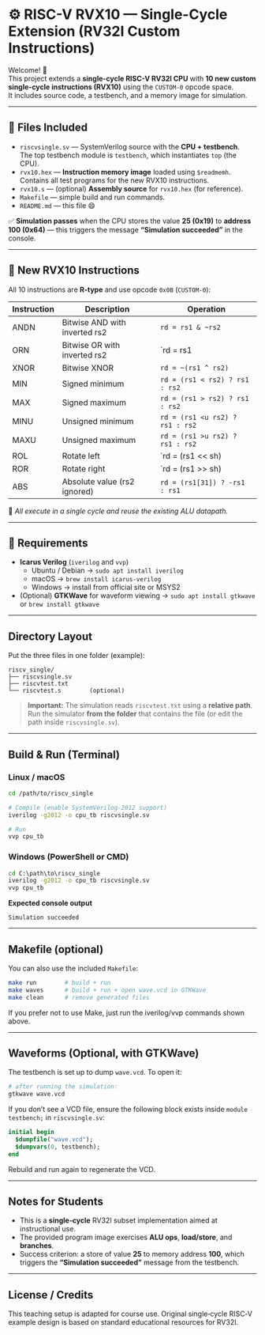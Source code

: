 # ⚙️ RISC-V RVX10 — Single-Cycle Extension (RV32I Custom Instructions)

Welcome! 🎉  
This project extends a **single-cycle RISC-V RV32I CPU** with **10 new custom single-cycle instructions (RVX10)** using the `CUSTOM-0` opcode space.  
It includes source code, a testbench, and a memory image for simulation.

---

## 📁 Files Included

- `riscvsingle.sv` — SystemVerilog source with the **CPU + testbench**.  
  The top testbench module is `testbench`, which instantiates `top` (the CPU).
- `rvx10.hex` — **Instruction memory image** loaded using `$readmemh`.  
  Contains all test programs for the new RVX10 instructions.
- `rvx10.s` — (optional) **Assembly source** for `rvx10.hex` (for reference).
- `Makefile` — simple build and run commands.
- `README.md` — this file 😄

✅ **Simulation passes** when the CPU stores the value **25 (0x19)** to **address 100 (0x64)** — this triggers the message **“Simulation succeeded”** in the console.

---

## 🧠 New RVX10 Instructions

All 10 instructions are **R-type** and use opcode `0x0B` (`CUSTOM-0`):

| Instruction | Description | Operation |
|--------------|--------------|------------|
| ANDN  | Bitwise AND with inverted rs2 | `rd = rs1 & ~rs2` |
| ORN   | Bitwise OR with inverted rs2  | `rd = rs1 | ~rs2` |
| XNOR  | Bitwise XNOR                  | `rd = ~(rs1 ^ rs2)` |
| MIN   | Signed minimum                | `rd = (rs1 < rs2) ? rs1 : rs2` |
| MAX   | Signed maximum                | `rd = (rs1 > rs2) ? rs1 : rs2` |
| MINU  | Unsigned minimum              | `rd = (rs1 <u rs2) ? rs1 : rs2` |
| MAXU  | Unsigned maximum              | `rd = (rs1 >u rs2) ? rs1 : rs2` |
| ROL   | Rotate left                   | `rd = (rs1 << sh) | (rs1 >> (32-sh))` |
| ROR   | Rotate right                  | `rd = (rs1 >> sh) | (rs1 << (32-sh))` |
| ABS   | Absolute value (rs2 ignored)  | `rd = (rs1[31]) ? -rs1 : rs1` |

📝 *All execute in a single cycle and reuse the existing ALU datapath.*

---

## 🧰 Requirements

- **Icarus Verilog** (`iverilog` and `vvp`)
  - Ubuntu / Debian → `sudo apt install iverilog`
  - macOS → `brew install icarus-verilog`
  - Windows → install from official site or MSYS2  
- (Optional) **GTKWave** for waveform viewing → `sudo apt install gtkwave` or `brew install gtkwave`

---

## Directory Layout

Put the three files in one folder (example):
```
riscv_single/
├── riscvsingle.sv
├── riscvtest.txt
└── riscvtest.s        (optional)
```

> **Important:** The simulation reads `riscvtest.txt` using a **relative path**. Run the simulator **from the folder** that contains the file (or edit the path inside `riscvsingle.sv`).

---

## Build & Run (Terminal)

### Linux / macOS
```bash
cd /path/to/riscv_single

# Compile (enable SystemVerilog-2012 support)
iverilog -g2012 -o cpu_tb riscvsingle.sv

# Run
vvp cpu_tb
```

### Windows (PowerShell or CMD)
```bat
cd C:\path\to\riscv_single
iverilog -g2012 -o cpu_tb riscvsingle.sv
vvp cpu_tb
```

**Expected console output**
```
Simulation succeeded
```

---

## Makefile (optional)

You can also use the included `Makefile`:

```bash
make run        # build + run
make waves      # build + run + open wave.vcd in GTKWave
make clean      # remove generated files
```

If you prefer not to use Make, just run the iverilog/vvp commands shown above.

---

## Waveforms (Optional, with GTKWave)

The testbench is set up to dump `wave.vcd`. To open it:

```bash
# after running the simulation:
gtkwave wave.vcd
```

If you don’t see a VCD file, ensure the following block exists inside `module testbench;` in `riscvsingle.sv`:
```systemverilog
initial begin
  $dumpfile("wave.vcd");
  $dumpvars(0, testbench);
end
```

Rebuild and run again to regenerate the VCD.

---

## Notes for Students

- This is a **single‑cycle** RV32I subset implementation aimed at instructional use.
- The provided program image exercises **ALU ops**, **load/store**, and **branches**.
- Success criterion: a store of value **25** to memory address **100**, which triggers the **“Simulation succeeded”** message from the testbench.

---

## License / Credits

This teaching setup is adapted for course use. Original single‑cycle RISC‑V example design is based on standard educational resources for RV32I.



